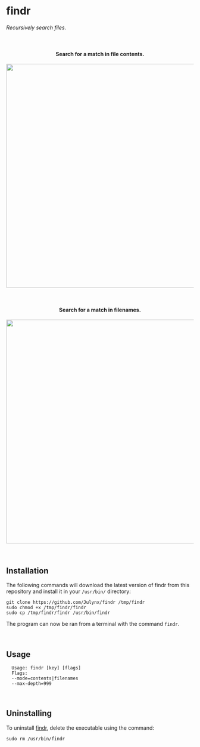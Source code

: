 # findr
*Recursively search files.*
<br>
<br>
<br>

<h4 align="center">Search for a match in file contents.</h4>
<p align="center">  
  <img width="600" src="https://i.imgur.com/bku2Ad0.png">
</p>
<br>

<h4 align="center">Search for a match in filenames.</h4>
<p align="center">  
  <img width="600" src="https://i.imgur.com/vgWI2QP.png">
</p>
<br>

## Installation
The following commands will download the latest version of findr from this repository 
and install it in your `/usr/bin/` directory:
```
git clone https://github.com/Julynx/findr /tmp/findr
sudo chmod +x /tmp/findr/findr
sudo cp /tmp/findr/findr /usr/bin/findr
```
The program can now be ran from a terminal with the command `findr`.

<br>

## Usage
```
  Usage: findr [key] [flags]
  Flags:
  --mode=contents|filenames
  --max-depth=999
```

<br>

## Uninstalling
To uninstall [findr](https://github.com/julynx/findr), delete the executable using the command:
```
sudo rm /usr/bin/findr
```
